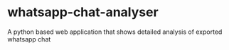 # whatsapp-chat-analyser
A python based web application that shows detailed analysis of exported whatsapp chat
